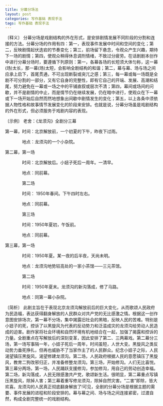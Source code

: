 ```yaml
---
title: 分幕分场法
layout: post
categories: 写作基础 表现手法
tags: 写作基础 表现手法
---
```


〔释义〕 分幕分场是戏剧结构的外在形式，是安排剧情发展不同阶段的分割和连接的方法。分幕分场的作用有四：第一，表现事件发展中时间和空间的变化；第二，反映剧情起伏迭宕的节奏变化；第三，前场留下悬念，令观众产生兴趣，期待下一场的剧情；第四，使观众稍得休息调剂情绪，不致过分疲劳。在话剧剧本创作中进行分幕分场时，要遵循下列原则：第一，各幕各场的长短须大体匀称，这一幕(场)太长，那一幕(场)太短，会影响全剧结构的和谐；第二，幕与幕、场与场之间应承上启下，首尾贯通，不可出现断裂或突兀之感；第三，每一幕或每一场既是全剧不可分割的一部分，又有它自身的完整性，即有它自己的开端、发展、高潮和结尾，努力避免在一幕或一场之中的平铺直叙或层次不清；第四，幕间或场间的问歇，并不是剧情的中止，而是情节仍在继续发展，仍在暗中进行，使观众在下一幕或下一场开始后自然而然地想象出间歇中剧情发生的变化；第五，以上各条中须依据人物性格和故事情节发展变化的阶段来安排。也就是说，分幕分场虽是戏剧结构的外在形式，但必须服务于戏剧内容的表现。

〔示例〕 老舍：《龙须沟》全剧分三幕

第一幕，时间：北京解放前，一个初夏的下午，昨夜下过雨。

　　　　地点：龙须沟的一个小杂院。

第二幕，第一场

　　　　时间：北京解放后。小妞子死后一周年。一清早。

　　　　地点：同前幕。

　　　　第二场

　　　　时间： 1950年春间。下午四时左右。

　　　　地点：同前幕。

　　　　第三场

　　　　时间：1950年夏初，午饭前。

　　　　地点：同前幕。

第三幕，第一场

　　　　时间：1950年夏。某一夜的后半夜，天尚未明。

　　　　地点：龙须沟地势较高处的一家小茶馆——三元茶馆。

　　　　第二场

　　　　时间：1950年夏末。龙须沟的新沟落成，修了马路。

　　　　地点：同第一幕小杂院。

〔简析〕 此剧主旨在于表现北京龙须沟解放前后的巨大变化，从而歌颂人民政府为民造福，表达获得翻身解放的人民群众对共产党的无比感激之情。根据这一创作意图安排场次，第一幕不分场，集中揭露旧社会的黑暗，反映人民的苦难。特别是小妞子的死，控诉了以黑旋风为代表的反动势力和泛滥成灾的龙须沟给劳动人民造成的迫害。剧作家将社会环境和自然环境有机地结合在一起，加强了揭露和控诉的力量。全剧重点在写解放后的深刻变革，因此安排了第二、三两幕戏。第二幕分三场，第一场写事隔一年，小妞子死后一周年，时间虽短，人世大变。黑旋风之类反动势力垂死挣扎，但再也威胁不了当家作主了的人民群众。纪念小妞子之际，人民渴望镇压黑旋风，渴望修建龙须沟。第二场，人民政府根据人民的意愿镇压了黑旋风，教育二狗改邪归正，并准备修整龙须沟。第三场，开始修沟。人们无比喜悦。第三幕分两场，第一场，人民踊跃支援修沟，参加修沟，用自己的劳动创造幸福。第二场，新沟落成，人民无限感激共产党，歌颂新生活。很明显，第二幕重点写镇压黑旋风，除掉人害；第三幕着重写修龙须沟，除掉自然灾害。“二害”即除，皆大欢喜。龙须沟的人民真正彻底翻身解放了!可见，全剧的分幕分场是根据主题的需要、事件发展的进程和阶段安排的。幕与幕之间、场与场之间连接紧密，过渡自然，构成全剧完整统一的戏剧结构。 